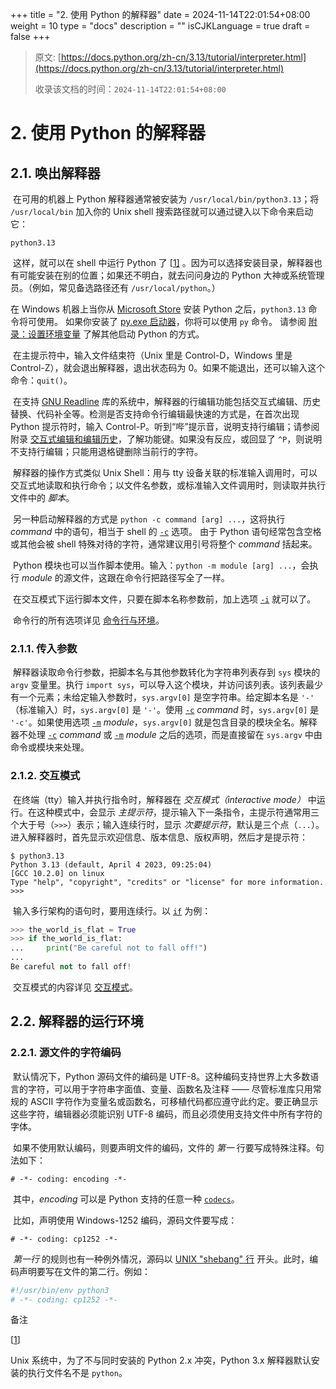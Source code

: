 +++
title = "2. 使用 Python 的解释器"
date = 2024-11-14T22:01:54+08:00
weight = 10
type = "docs"
description = ""
isCJKLanguage = true
draft = false
+++

> 原文: [https://docs.python.org/zh-cn/3.13/tutorial/interpreter.html](https://docs.python.org/zh-cn/3.13/tutorial/interpreter.html)
>
> 收录该文档的时间：`2024-11-14T22:01:54+08:00`

# 2. 使用 Python 的解释器



## 2.1. 唤出解释器

​	在可用的机器上 Python 解释器通常被安装为 `/usr/local/bin/python3.13`；将 `/usr/local/bin` 加入你的 Unix shell 搜索路径就可以通过键入以下命令来启动它：

```
python3.13
```

​	这样，就可以在 shell 中运行 Python 了 [[1\]](https://docs.python.org/zh-cn/3.13/tutorial/interpreter.html#id2) 。因为可以选择安装目录，解释器也有可能安装在别的位置；如果还不明白，就去问问身边的 Python 大神或系统管理员。（例如，常见备选路径还有 `/usr/local/python`。）

在 Windows 机器上当你从 [Microsoft Store](https://docs.python.org/zh-cn/3.13/using/windows.html#windows-store) 安装 Python 之后，`python3.13` 命令将可使用。 如果你安装了 [py.exe 启动器](https://docs.python.org/zh-cn/3.13/using/windows.html#launcher)，你将可以使用 `py` 命令。 请参阅 [附录：设置环境变量](https://docs.python.org/zh-cn/3.13/using/windows.html#setting-envvars) 了解其他启动 Python 的方式。

​	在主提示符中，输入文件结束符（Unix 里是 Control-D，Windows 里是 Control-Z），就会退出解释器，退出状态码为 0。如果不能退出，还可以输入这个命令：`quit()`。

​	在支持 [GNU Readline](https://tiswww.case.edu/php/chet/readline/rltop.html) 库的系统中，解释器的行编辑功能包括交互式编辑、历史替换、代码补全等。检测是否支持命令行编辑最快速的方式是，在首次出现 Python 提示符时，输入 Control-P。听到“哔”提示音，说明支持行编辑；请参阅附录 [交互式编辑和编辑历史](https://docs.python.org/zh-cn/3.13/tutorial/interactive.html#tut-interacting)，了解功能键。如果没有反应，或回显了 `^P`，则说明不支持行编辑；只能用退格键删除当前行的字符。

​	解释器的操作方式类似 Unix Shell：用与 tty 设备关联的标准输入调用时，可以交互式地读取和执行命令；以文件名参数，或标准输入文件调用时，则读取并执行文件中的 *脚本*。

​	另一种启动解释器的方式是 `python -c command [arg] ...`，这将执行 *command* 中的语句，相当于 shell 的 [`-c`](https://docs.python.org/zh-cn/3.13/using/cmdline.html#cmdoption-c) 选项。 由于 Python 语句经常包含空格或其他会被 shell 特殊对待的字符，通常建议用引号将整个 *command* 括起来。

​	Python 模块也可以当作脚本使用。输入：`python -m module [arg] ...`，会执行 *module* 的源文件，这跟在命令行把路径写全了一样。

​	在交互模式下运行脚本文件，只要在脚本名称参数前，加上选项 [`-i`](https://docs.python.org/zh-cn/3.13/using/cmdline.html#cmdoption-i) 就可以了。

​	命令行的所有选项详见 [命令行与环境](https://docs.python.org/zh-cn/3.13/using/cmdline.html#using-on-general)。



### 2.1.1. 传入参数

​	解释器读取命令行参数，把脚本名与其他参数转化为字符串列表存到 `sys` 模块的 `argv` 变量里。执行 `import sys`，可以导入这个模块，并访问该列表。该列表最少有一个元素；未给定输入参数时，`sys.argv[0]` 是空字符串。给定脚本名是 `'-'` （标准输入）时，`sys.argv[0]` 是 `'-'`。使用 [`-c`](https://docs.python.org/zh-cn/3.13/using/cmdline.html#cmdoption-c) *command* 时，`sys.argv[0]` 是 `'-c'`。如果使用选项 [`-m`](https://docs.python.org/zh-cn/3.13/using/cmdline.html#cmdoption-m) *module*，`sys.argv[0]` 就是包含目录的模块全名。解释器不处理 [`-c`](https://docs.python.org/zh-cn/3.13/using/cmdline.html#cmdoption-c) *command* 或 [`-m`](https://docs.python.org/zh-cn/3.13/using/cmdline.html#cmdoption-m) *module* 之后的选项，而是直接留在 `sys.argv` 中由命令或模块来处理。



### 2.1.2. 交互模式

​	在终端（tty）输入并执行指令时，解释器在 *交互模式（interactive mode）* 中运行。在这种模式中，会显示 *主提示符*，提示输入下一条指令，主提示符通常用三个大于号（`>>>`）表示；输入连续行时，显示 *次要提示符*，默认是三个点（`...`）。进入解释器时，首先显示欢迎信息、版本信息、版权声明，然后才是提示符：

```
$ python3.13
Python 3.13 (default, April 4 2023, 09:25:04)
[GCC 10.2.0] on linux
Type "help", "copyright", "credits" or "license" for more information.
>>>
```

​	输入多行架构的语句时，要用连续行。以 [`if`](https://docs.python.org/zh-cn/3.13/reference/compound_stmts.html#if) 为例：



``` python
>>> the_world_is_flat = True
>>> if the_world_is_flat:
...     print("Be careful not to fall off!")
...
Be careful not to fall off!
```

​	交互模式的内容详见 [交互模式](https://docs.python.org/zh-cn/3.13/tutorial/appendix.html#tut-interac)。



## 2.2. 解释器的运行环境



### 2.2.1. 源文件的字符编码

​	默认情况下，Python 源码文件的编码是 UTF-8。这种编码支持世界上大多数语言的字符，可以用于字符串字面值、变量、函数名及注释 —— 尽管标准库只用常规的 ASCII 字符作为变量名或函数名，可移植代码都应遵守此约定。要正确显示这些字符，编辑器必须能识别 UTF-8 编码，而且必须使用支持文件中所有字符的字体。

​	如果不使用默认编码，则要声明文件的编码，文件的 *第一* 行要写成特殊注释。句法如下：

```
# -*- coding: encoding -*-
```

​	其中，*encoding* 可以是 Python 支持的任意一种 [`codecs`](https://docs.python.org/zh-cn/3.13/library/codecs.html#module-codecs)。

​	比如，声明使用 Windows-1252 编码，源码文件要写成：

```
# -*- coding: cp1252 -*-
```

​	*第一行* 的规则也有一种例外情况，源码以 [UNIX "shebang" 行](https://docs.python.org/zh-cn/3.13/tutorial/appendix.html#tut-scripts) 开头。此时，编码声明要写在文件的第二行。例如：

``` sh
#!/usr/bin/env python3
# -*- coding: cp1252 -*-
```

备注

[[1](https://docs.python.org/zh-cn/3.13/tutorial/interpreter.html#id1)]

Unix 系统中，为了不与同时安装的 Python 2.x 冲突，Python 3.x 解释器默认安装的执行文件名不是 `python`。
